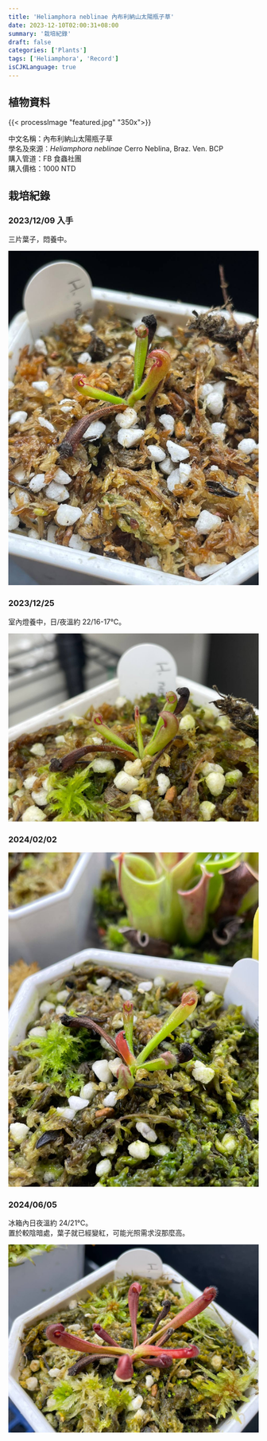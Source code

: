 ```yaml
---
title: 'Heliamphora neblinae 內布利納山太陽瓶子草'
date: 2023-12-10T02:00:31+08:00
summary: '栽培紀錄'
draft: false
categories: ['Plants']
tags: ['Heliamphora', 'Record']
isCJKLanguage: true
---
```


## 植物資料

{{< processImage "featured.jpg" "350x">}}

中文名稱：內布利納山太陽瓶子草  
學名及來源：*Heliamphora neblinae* Cerro Neblina, Braz. Ven. BCP  
購入管道：FB 食蟲社團  
購入價格：1000 NTD  

## 栽培紀錄

### 2023/12/09 入手

三片葉子，悶養中。  

![2023-12-09](./images/2023-12-09.jpg)

### 2023/12/25

室內燈養中，日/夜溫約 22/16-17℃。  

![2023-12-25](./images/2023-12-25.jpg)

### 2024/02/02

![2024-02-02](./images/2024-02-02.jpg)

### 2024/06/05

冰箱內日夜溫約 24/21℃。  
置於較陰暗處，葉子就已經變紅，可能光照需求沒那麼高。  

![2024-06-05](./images/2024-06-05.jpg)
